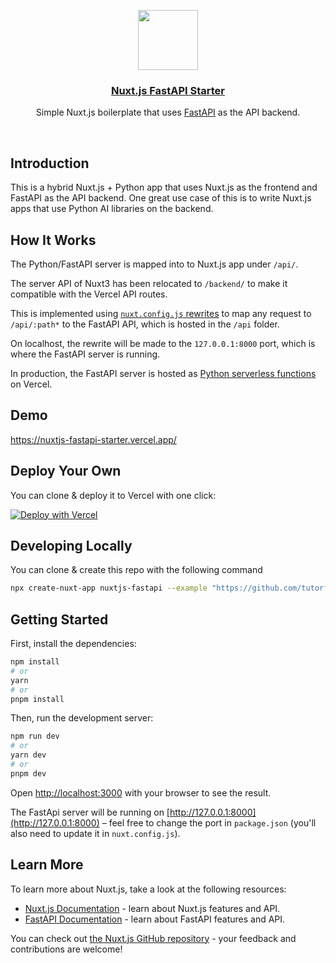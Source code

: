 <p align="center">
  <a href="https://nuxtjs-fastapi-starter.vercel.app/">
    <img src="https://assets.vercel.com/image/upload/v1588805858/repositories/vercel/logo.png" height="96">
    <h3 align="center">Nuxt.js FastAPI Starter</h3>
  </a>
</p>

<p align="center">Simple Nuxt.js boilerplate that uses <a href="https://fastapi.tiangolo.com/">FastAPI</a> as the API backend.</p>

<br/>

## Introduction

This is a hybrid Nuxt.js + Python app that uses Nuxt.js as the frontend and FastAPI as the API backend. One great use case of this is to write Nuxt.js apps that use Python AI libraries on the backend.

## How It Works

The Python/FastAPI server is mapped into to Nuxt.js app under `/api/`.

The server API of Nuxt3 has been relocated to `/backend/` to make it compatible with the Vercel API routes.

This is implemented using [`nuxt.config.js` rewrites](https://github.com/tutorfx/nuxtjs-fastapi/blob/main/nuxt.config.ts) to map any request to `/api/:path*` to the FastAPI API, which is hosted in the `/api` folder.

On localhost, the rewrite will be made to the `127.0.0.1:8000` port, which is where the FastAPI server is running.

In production, the FastAPI server is hosted as [Python serverless functions](https://vercel.com/docs/concepts/functions/serverless-functions/runtimes/python) on Vercel.

## Demo

https://nuxtjs-fastapi-starter.vercel.app/

## Deploy Your Own

You can clone & deploy it to Vercel with one click:

[![Deploy with Vercel](https://vercel.com/button)](https://vercel.com/new/clone?repository-url=https%3A%2F%2Fgithub.com%2Ftutorfx%2Fnuxtjs-fastapi%2Ftree%2Fmain)

## Developing Locally

You can clone & create this repo with the following command

```bash
npx create-nuxt-app nuxtjs-fastapi --example "https://github.com/tutorfx/nuxtjs-fastapi"
```

## Getting Started

First, install the dependencies:

```bash
npm install
# or
yarn
# or
pnpm install
```

Then, run the development server:

```bash
npm run dev
# or
yarn dev
# or
pnpm dev
```

Open [http://localhost:3000](http://localhost:3000) with your browser to see the result.

The FastApi server will be running on [http://127.0.0.1:8000](http://127.0.0.1:8000) – feel free to change the port in `package.json` (you'll also need to update it in `nuxt.config.js`).

## Learn More

To learn more about Nuxt.js, take a look at the following resources:

- [Nuxt.js Documentation](https://nuxt.com/docs) - learn about Nuxt.js features and API.
- [FastAPI Documentation](https://fastapi.tiangolo.com/) - learn about FastAPI features and API.

You can check out [the Nuxt.js GitHub repository](https://github.com/nuxt/nuxt.js/) - your feedback and contributions are welcome!
